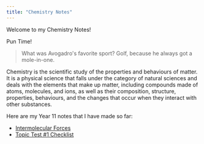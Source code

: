 ```yaml
---
title: "Chemistry Notes"
---
```


Welcome to my Chemistry Notes!

Pun Time!
>What was Avogadro's favorite sport? Golf, because he always got a mole-in-one.

Chemistry is the scientific study of the properties and behaviours of matter. It is a physical science that falls under the category of natural sciences and deals with the elements that make up matter, including compounds made of atoms, molecules, and ions, as well as their composition, structure, properties, behaviours, and the changes that occur when they interact with other substances.

Here are my Year 11 notes that I have made so far:
- [Intermolecular Forces](Intermolecular-Forces.md)
- [Topic Test #1 Checklist](Chemistry-Topic-Test-One-Checklist.md)